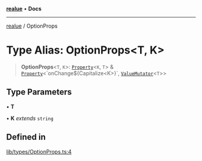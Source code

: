 [**realue**](../README.md) • **Docs**

***

[realue](../README.md) / OptionProps

# Type Alias: OptionProps\<T, K\>

> **OptionProps**\<`T`, `K`\>: [`Property`](Property.md)\<`K`, `T`\> & [`Property`](Property.md)\<\`onChange$\{Capitalize\<K\>\}\`, [`ValueMutator`](ValueMutator.md)\<`T`\>\>

## Type Parameters

• **T**

• **K** *extends* `string`

## Defined in

[lib/types/OptionProps.ts:4](https://github.com/nevoland/realue/blob/439801296602d9ef58e3e6fbfd3252b0bea604d8/lib/types/OptionProps.ts#L4)
